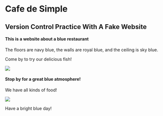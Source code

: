 # Cafe de Simple
## Version Control Practice With A Fake Website

#### This is a website about a blue restaurant
The floors are navy blue, the walls are royal blue, and the ceiling is sky blue.

Come by to try our delicious fish!

<img src="https://www.culinaryhill.com/wp-content/uploads/2019/04/smoked-salmon-culinary-hill-square-HR-05.jpg">

#### Stop by for a great blue atmosphere!

We have all kinds of food!

<img src="https://upload.wikimedia.org/wikipedia/commons/thumb/6/6d/Good_Food_Display_-_NCI_Visuals_Online.jpg/1200px-Good_Food_Display_-_NCI_Visuals_Online.jpg">

Have a bright blue day!